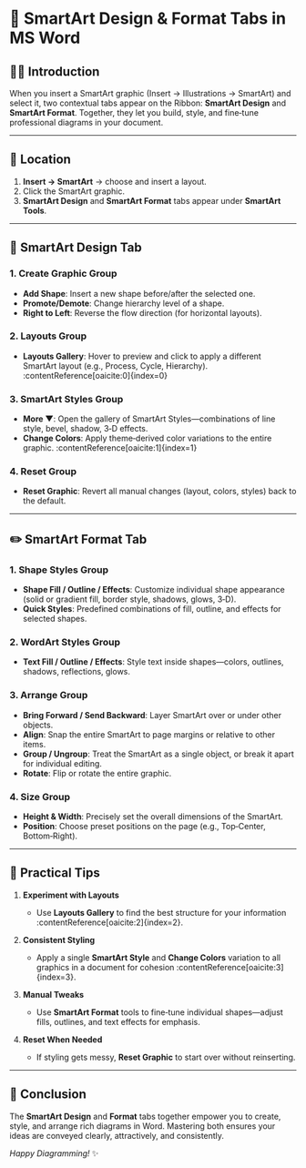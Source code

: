 # 📄 SmartArt Design & Format Tabs in MS Word

## 👩‍🏫 Introduction  
When you insert a SmartArt graphic (Insert → Illustrations → SmartArt) and select it, two contextual tabs appear on the Ribbon: **SmartArt Design** and **SmartArt Format**. Together, they let you build, style, and fine‑tune professional diagrams in your document.

---

## 📍 Location  
1. **Insert → SmartArt** → choose and insert a layout.  
2. Click the SmartArt graphic.  
3. **SmartArt Design** and **SmartArt Format** tabs appear under **SmartArt Tools**.

---

## 🎨 SmartArt Design Tab

### 1. **Create Graphic Group**  
- **Add Shape**: Insert a new shape before/after the selected one.  
- **Promote/Demote**: Change hierarchy level of a shape.  
- **Right to Left**: Reverse the flow direction (for horizontal layouts).

### 2. **Layouts Group**  
- **Layouts Gallery**: Hover to preview and click to apply a different SmartArt layout (e.g., Process, Cycle, Hierarchy). :contentReference[oaicite:0]{index=0}

### 3. **SmartArt Styles Group**  
- **More ▼**: Open the gallery of SmartArt Styles—combinations of line style, bevel, shadow, 3‑D effects.  
- **Change Colors**: Apply theme‑derived color variations to the entire graphic. :contentReference[oaicite:1]{index=1}

### 4. **Reset Group**  
- **Reset Graphic**: Revert all manual changes (layout, colors, styles) back to the default.

---

## ✏️ SmartArt Format Tab

### 1. **Shape Styles Group**  
- **Shape Fill / Outline / Effects**: Customize individual shape appearance (solid or gradient fill, border style, shadows, glows, 3‑D).  
- **Quick Styles**: Predefined combinations of fill, outline, and effects for selected shapes.

### 2. **WordArt Styles Group**  
- **Text Fill / Outline / Effects**: Style text inside shapes—colors, outlines, shadows, reflections, glows.

### 3. **Arrange Group**  
- **Bring Forward / Send Backward**: Layer SmartArt over or under other objects.  
- **Align**: Snap the entire SmartArt to page margins or relative to other items.  
- **Group / Ungroup**: Treat the SmartArt as a single object, or break it apart for individual editing.  
- **Rotate**: Flip or rotate the entire graphic.

### 4. **Size Group**  
- **Height & Width**: Precisely set the overall dimensions of the SmartArt.  
- **Position**: Choose preset positions on the page (e.g., Top‑Center, Bottom‑Right).

---

## 📝 Practical Tips

1. **Experiment with Layouts**  
   - Use **Layouts Gallery** to find the best structure for your information :contentReference[oaicite:2]{index=2}.  

2. **Consistent Styling**  
   - Apply a single **SmartArt Style** and **Change Colors** variation to all graphics in a document for cohesion :contentReference[oaicite:3]{index=3}.

3. **Manual Tweaks**  
   - Use **SmartArt Format** tools to fine‑tune individual shapes—adjust fills, outlines, and text effects for emphasis.

4. **Reset When Needed**  
   - If styling gets messy, **Reset Graphic** to start over without reinserting.

---

## 🏁 Conclusion  
The **SmartArt Design** and **Format** tabs together empower you to create, style, and arrange rich diagrams in Word. Mastering both ensures your ideas are conveyed clearly, attractively, and consistently.

*Happy Diagramming!* ✨  
